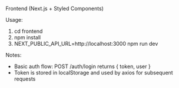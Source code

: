 Frontend (Next.js + Styled Components)

Usage:

1. cd frontend
2. npm install
3. NEXT_PUBLIC_API_URL=http://localhost:3000 npm run dev

Notes:
- Basic auth flow: POST /auth/login returns { token, user }
- Token is stored in localStorage and used by axios for subsequent requests
